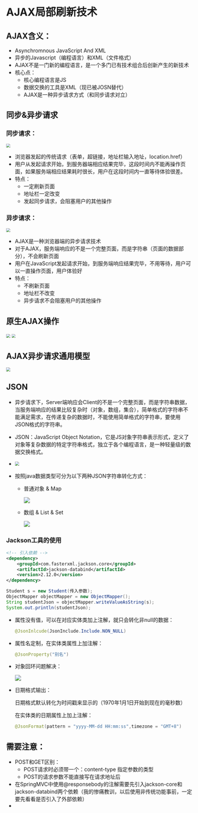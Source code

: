 # AJAX局部刷新技术


## AJAX含义：

* Asynchromnous JavaScript And XML
* 异步的Javascript（编程语言）和XML（文件格式）
* AJAX不是一门新的编程语言，是一个多门已有技术组合后创新产生的新技术
* 核心点：
  * 核心编程语言是JS
  * 数据交换的工具是XML（现已被JOSN替代）
  * AJAX是一种异步请求方式（和同步请求对立）

## 同步&异步请求

### 同步请求：

<img src="https://jack-blog-img.obs.cn-north-4.myhuaweicloud.com/github-page/img20210106223642.png" style="zoom:67%;" />

* 浏览器发起的传统请求（表单，超链接，地址栏输入地址，location.href）
* 用户从发起请求开始，到服务器端相应结果完毕，这段时间内不能再操作页面，如果服务端相应结果耗时很长，用户在这段时间内一直等待体验很差。
* 特点：
  * 一定刷新页面
  * 地址栏一定改变
  * 发起同步请求，会阻塞用户的其他操作

### 异步请求：

<img src="https://jack-blog-img.obs.cn-north-4.myhuaweicloud.com/github-page/img20210106224315.png" style="zoom:67%;" />

* AJAX是一种浏览器端的异步请求技术
* 对于AJAX，服务端响应的不是一个完整页面，而是字符串（页面的数据部分），不会刷新页面
* 用户在JavaScript发起请求开始，到服务端响应结果完毕，不用等待，用户可以一直操作页面，用户体验好
* 特点：
  * 不刷新页面
  * 地址栏不改变
  * 异步请求不会阻塞用户的其他操作

## 原生AJAX操作

<img src="https://jack-blog-img.obs.cn-north-4.myhuaweicloud.com/github-page/img20210106225413.png" style="zoom:67%;" />

<img src="https://jack-blog-img.obs.cn-north-4.myhuaweicloud.com/github-page/img20210106225412.png" style="zoom:67%;" />

## AJAX异步请求通用模型

<img src="https://jack-blog-img.obs.cn-north-4.myhuaweicloud.com/github-page/img20210107105142.png" style="zoom:67%;" />

## JSON

* 异步请求下，Server端响应会Client的不是一个完整页面，而是字符串数据，当服务端响应的结果比较复杂时（对象，数组，集合），简单格式的字符串不能满足需求，在传递复杂的数据时，不能使用简单格式的字符串，要使用JSON格式的字符串。

* JSON：JavaScript Object Notation，它是JS对象字符串表示形式，定义了对象等复杂数据的特定字符串格式，独立于各个编程语言，是一种轻量级的数据交换格式。

* <img src="https://jack-blog-img.obs.cn-north-4.myhuaweicloud.com/github-page/img20210107111226.png" style="zoom:67%;" />

* 按照java数据类型可分为以下两种JSON字符串转化方式：

  * 普通对象 & Map

    ![](https://jack-blog-img.obs.cn-north-4.myhuaweicloud.com/github-page/img20210107131028.png)

  * 数组 & List & Set

    ![](https://jack-blog-img.obs.cn-north-4.myhuaweicloud.com/github-page/img20210107131029.png)

### Jackson工具的使用

```xml
<!-- 引入依赖 -->
<dependency>
    <groupId>com.fasterxml.jackson.core</groupId>
    <artifactId>jackson-databind</artifactId>
    <version>2.12.0</version>
</dependency>
```

```java
Student s = new Student(传入参数);
ObjectMapper objectMapper = new ObjectMapper();
String studentJson = objectMapper.writeValueAsString(s);
System.out.println(studentJson);
```

* 属性没有值，可以在对应实体类加上注解，就只会转化非null的数据：

  ```java
  @JsonInlcude(JsonInclude.Include.NON_NULL)
  ```

* 属性名定制，在实体类属性上加注解：

  ```java
  @JsonProperty("别名")
  ```

* 对象回环问题解决：

  ![](https://jack-blog-img.obs.cn-north-4.myhuaweicloud.com/github-page/img20210107133621.png)

* 日期格式输出：

  日期格式默认转化为时间戳来显示的（1970年1月1日开始到现在的毫秒数）

  在实体类的日期属性上加上注解：

  ```java
  @JsonFormat(pattern = "yyyy-MM-dd HH:mm:ss",timezone = "GMT+8")
  ```

## 需要注意：

* POST和GET区别：
  * POST请求时必须带一个：content-type 指定参数的类型
  * POST的请求参数不能直接写在请求地址后
* 在SpringMVC中使用@responsebody的注解需要先引入jackson-core和jackson-databind两个依赖（我的惨痛教训，以后使用非传统功能事前，一定要先看看是否引入了外部依赖）
* 


